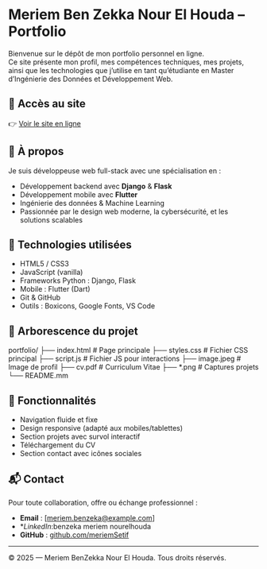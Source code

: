 # Meriem Ben Zekka Nour El Houda – Portfolio

Bienvenue sur le dépôt de mon portfolio personnel en ligne.  
Ce site présente mon profil, mes compétences techniques, mes projets, ainsi que les technologies que j’utilise en tant qu’étudiante en Master d’Ingénierie des Données et Développement Web.

## 🔗 Accès au site

👉 [Voir le site en ligne](https://meriemsetif.github.io/portfolio/) 

## 🧠 À propos

Je suis développeuse web full-stack avec une spécialisation en :
- Développement backend avec **Django** & **Flask**
- Développement mobile avec **Flutter**
- Ingénierie des données & Machine Learning
- Passionnée par le design web moderne, la cybersécurité, et les solutions scalables

## 🚀 Technologies utilisées

- HTML5 / CSS3
- JavaScript (vanilla)
- Frameworks Python : Django, Flask
- Mobile : Flutter (Dart)
- Git & GitHub
- Outils : Boxicons, Google Fonts, VS Code

## 📁 Arborescence du projet

portfolio/
├── index.html # Page principale
├── styles.css # Fichier CSS principal
├── script.js # Fichier JS pour interactions
├── image.jpeg # Image de profil
├── cv.pdf # Curriculum Vitae
├── *.png # Captures projets
└── README.mm



## 📄 Fonctionnalités

- Navigation fluide et fixe
- Design responsive (adapté aux mobiles/tablettes)
- Section projets avec survol interactif
- Téléchargement du CV
- Section contact avec icônes sociales

## 📬 Contact

Pour toute collaboration, offre ou échange professionnel :

- **Email** : [meriem.benzeka@example.com]
- **LinkedIn*:benzeka meriem nourelhouda
- **GitHub** : [github.com/meriemSetif](https://github.com/meriemSetif)

---

© 2025 — Meriem BenZekka Nour El Houda. Tous droits réservés.
